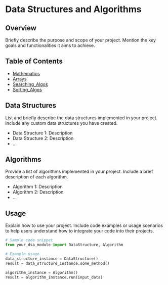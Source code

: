 # Data Structures and Algorithms

## Overview

Briefly describe the purpose and scope of your project. Mention the key goals and functionalities it aims to achieve.

## Table of Contents

- [Mathematics](#Mathematics)
- [Arrays](#Arrays)
- [Searching_Algos](#Searching_Algos)
- [Sorting_Algos](#Sorting_Algos)


## Data Structures

List and briefly describe the data structures implemented in your project. Include any custom data structures you have created.

- Data Structure 1: Description
- Data Structure 2: Description
- ...

## Algorithms

Provide a list of algorithms implemented in your project. Include a brief description of each algorithm.

- Algorithm 1: Description
- Algorithm 2: Description
- ...

## Usage

Explain how to use your project. Include code examples or usage scenarios to help users understand how to integrate your code into their projects.

```python
# Sample code snippet
from your_dsa_module import DataStructure, Algorithm

# Example usage
data_structure_instance = DataStructure()
result = data_structure_instance.some_method()

algorithm_instance = Algorithm()
result = algorithm_instance.run(input_data)
